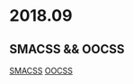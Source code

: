 # 2018.09

## SMACSS && OOCSS

[SMACSS](https://www.jb51.net/css/360194.html)
[OOCSS](https://www.jb51.net/css/360188.html)
